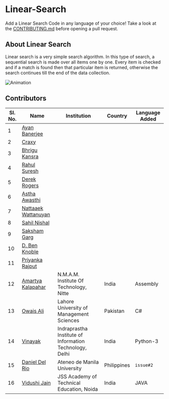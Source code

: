 # Linear-Search
Add a Linear Search Code in any language of your choice! Take a look at the [CONTRIBUTING.md](./CONTRIBUTING.md) before opening a pull request.

## About Linear Search
Linear search is a very simple search algorithm. In this type of search, a sequential search is made over all items one by one. Every item is checked and if a match is found then that particular item is returned, otherwise the search continues till the end of the data collection.

![Animation](https://www.tutorialspoint.com/data_structures_algorithms/images/linear_search.gif)


## Contributors 

|Sl. No.| Name | Institution | Country | Language Added |
| ----- | ---- | ----------- | ------- | -------------- |
|1| [Ayan Banerjee](https://github.com/ayan-b) | | | |
|2| [Craxy](https://github.com/CraxyTM) | | | |
|3| [Bhrigu Kansra](https://github.com/kinetickansra) | | | |
|4| [Rahul Suresh](https://github.com/icy-meteor) | | | |
|5| [Derek Rogers](https://github.com/derek-rogers) | | | |
|6| [Astha Awasthi](https://github.com/asaw4) | | | |
|7| [Nattaaek Wattanuyan](https://github.com/nattaaek) | | | |
|8| [Sahil Nishal](https://github.com/snishal) | | | |
|9| [Saksham Garg](https://github.com/sak6e) | | | |
|10| [D. Ben Knoble](https://github.com/benknoble) | | | |
|11| [Priyanka Rajput](https://github.com/Priyankarajput1) | | | |
|12| [Amartya Kalapahar](https://github.com/amartya-k) | N.M.A.M. Institute Of Technology, Nitte | India | Assembly |
|13| [Owais Ali](https://github.com/owaisalics) |Lahore University of Management Sciences | Pakistan | C# | 
|14| [Vinayak](https://github.com/vinayak42) | Indraprastha Institute of Information Technology, Delhi | India | Python-3 |
|15| [Daniel Del Rio](https://github.com/daniddelrio) | Ateneo de Manila University | Philippines | `issue#2` |
|16| [Vidushi Jain](https://github.com/VidushiJain30) | JSS Academy of Technical Education, Noida | India | JAVA |

